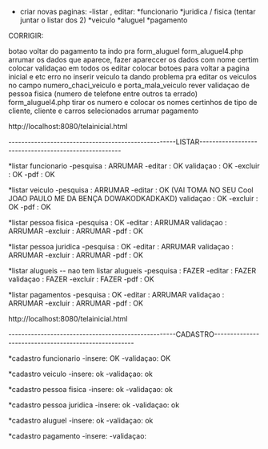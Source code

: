 - criar novas paginas:
   -listar , editar:
        *funcionario
        *juridica / fisica (tentar juntar o listar dos 2)
        *veiculo
        *aluguel
        *pagamento


CORRIGIR:

   botao voltar do pagamento ta indo pra form_aluguel
   form_aluguel4.php arrumar os dados que aparece, fazer apareccer os dados com nome certim
   colocar validaçao em todos os editar
   colocar botoes para voltar a pagina inicial e etc
   erro no inserir veiculo
   ta dando problema pra editar os veiculos no campo numero_chaci_veiculo e porta_mala_veiculo
   rever validaçao de pessoa fisica (numero de telefone entre outros ta errado)
   form_aluguel4.php tirar os numero e colocar os nomes certinhos de tipo de cliente, cliente e carros selecionados
   arrumar pagamento

http://localhost:8080/telainicial.html




----------------------------------------------------LISTAR-----------------------------------------------------

*listar funcionario
   -pesquisa : ARRUMAR
   -editar : OK
      validaçao : OK
   -excluir : OK
   -pdf : OK


*listar veiculo
   -pesquisa : ARRUMAR
   -editar : OK (VAI TOMA NO SEU Cool JOAO PAULO ME DA BENÇA DOWAKODKADKAKD)
      validaçao : OK
   -excluir : OK
   -pdf : OK



*listar pessoa fisica
   -pesquisa : OK
   -editar : ARRUMAR
      validaçao : ARRUMAR
   -excluir : ARRUMAR
   -pdf : OK



*listar pessoa juridica
   -pesquisa : OK
   -editar : ARRUMAR
      validaçao : ARRUMAR
   -excluir : ARRUMAR
   -pdf : OK



*listar alugueis -- nao tem listar alugueis
   -pesquisa : FAZER
   -editar : FAZER
      validaçao : FAZER
   -excluir : FAZER
   -pdf : OK



*listar pagamentos
   -pesquisa : OK
   -editar : ARRUMAR
      validaçao : ARRUMAR
   -excluir : ARRUMAR
   -pdf : OK



http://localhost:8080/telainicial.html

----------------------------------------------------CADASTRO-----------------------------------------------------

*cadastro funcionario
   -insere: OK
   -validaçao: OK


*cadastro veiculo
   -insere: ok
   -validaçao: ok


*cadastro pessoa fisica
   -insere: ok
   -validaçao: ok


*cadastro pessoa juridica
   -insere: ok
   -validaçao: ok


*cadastro aluguel
   -insere: ok
   -validaçao: ok


*cadastro pagamento
   -insere: 
   -validaçao:

   